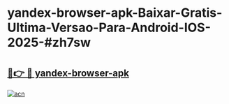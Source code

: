 # yandex-browser-apk-Baixar-Gratis-Ultima-Versao-Para-Android-IOS-2025-#zh7sw

# <h2><a href="https://ainizakaria.my?title=yandex-browser-apk&ref=22M">🔗👉 🔴 yandex-browser-apk</a></h2>

[![acn](https://github.com/user-attachments/assets/0f9c940e-d8b0-45ae-aac7-cd30a18b3e1c)](https://ainizakaria.my?title=yandex-browser-apk&ref=22M)

